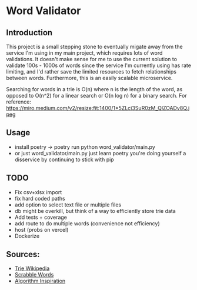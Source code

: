 # Word Validator

## Introduction
This project is a small stepping stone to eventually migate away from the service I'm using in my main project, which requires lots of word validations. It doesn't make sense for me to use the current solution to validate 100s - 1000s of words since the service I'm currently using has rate limiting, and I'd rather save the limited resources to fetch relationships between words. Furthermore, this is an easily scalable microservice.

Searching for words in a trie is O(n) where n is the length of the word, as opposed to O(n^2) for a linear search or O(n log n) for a binary search.
For reference: https://miro.medium.com/v2/resize:fit:1400/1*5ZLci3SuR0zM_QlZOADv8Q.jpeg

## Usage
- install poetry -> poetry run python word_validator/main.py
- or just word_validator/main.py
just learn poetry you're doing yourself a disservice by continuing to stick with pip

## TODO
- Fix csv+xlsx import
- fix hard coded paths
- add option to select text file or multiple files
- db might be overkill, but think of a way to efficiently store trie data
- Add tests + coverage
- add route to do multiple words (convenience not efficiency) 
- host (probs on vercel)
- Dockerize

## Sources:
- [Trie Wikipedia](https://en.wikipedia.org/wiki/Trie)
- [Scrabble Words](https://github.com/raun/Scrabble/blob/master/words.txt)
- [Algorithm Inspiration](https://www.cs.cmu.edu/afs/cs/academic/class/15451-s06/www/lectures/scrabble.pdf)
